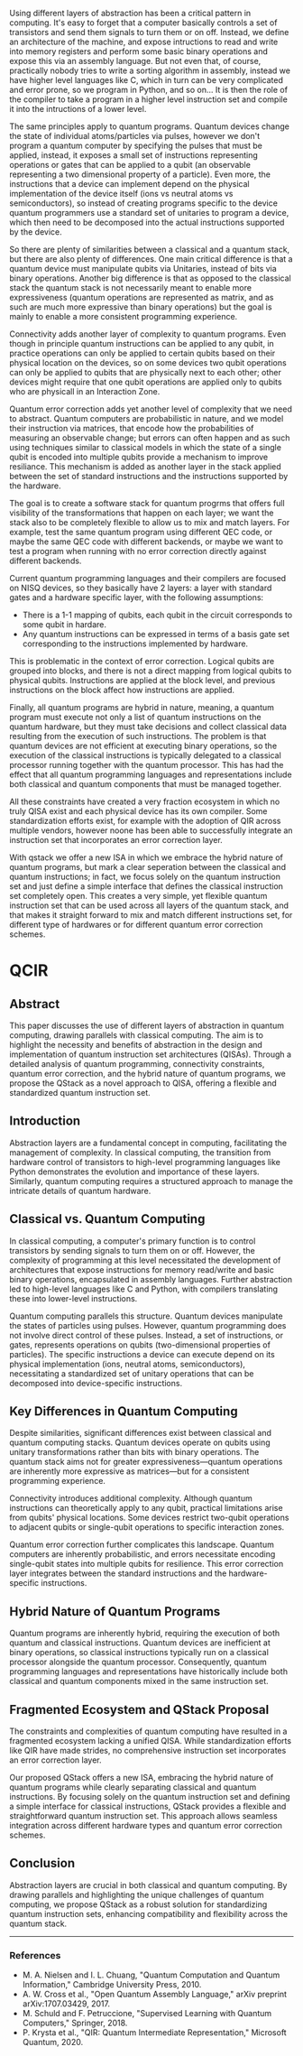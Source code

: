 
Using different layers of abstraction has been a critical pattern in computing. It's easy to forget that a computer basically controls a set of transistors and send them signals to turn them or on off. Instead, we define an architecture of the machine, and expose intructions to read and write into memory registers and perform some basic binary operations and expose this via an assembly language. But not even that, of course, practically nobody tries to write a sorting algorithm in assembly, instead we have higher level languages like C, which in turn can be very complicated and error prone, so we program in Python, and so on... It is then the role of the compiler to take a program in a higher level instruction set and compile it into the intructions of a lower level.


The same principles apply to quantum programs. Quantum devices change the state of individual atoms/particles via pulses, however we don't program a quantum computer by specifying the pulses that must be applied, instead, it exposes a small set of instructions representing operations or gates that can be applied to a qubit (an observable representing a two dimensional property of a particle). Even more, the instructions that a device can implement depend on the physical implementation of the device itself (ions vs neutral atoms vs semiconductors), so instead of creating programs specific to the device quantum programmers use a standard set of unitaries to program a device, which then need to be decomposed into the actual instructions supported by the device.

So there are plenty of similarities between a classical and a quantum stack, but there are also plenty of differences. One main critical difference is that a quantum device must manipulate qubits via Unitaries, instead of bits via binary operations. Another big difference is that as opposed to the classical stack the quantum stack is not necessarily meant to enable more expressiveness (quantum operations are represented as matrix, and as such are much more expressive than binary operations) but the goal is mainly to enable a more consistent programming experience.

Connectivity adds another layer of complexity to quantum programs. Even though in principle quantum instructions can be applied to any qubit, in practice operations can only be applied to certain qubits based on their physical location on the devices, so on some devices two qubit operations can only be applied to qubits that are physically next to each other; other devices might require that one qubit operations are applied only to qubits who are physicall in an Interaction Zone.

Quantum error correction adds yet another level of complexity that we need to abstract. Quantum computers are probabilistic in nature, and we model their instruction via matrices, that encode how the probabilities of measuring an observable change; but errors can often happen and as such using techniques similar to classical models in which the state of a single qubit is encoded into multiple qubits provide a mechanism to improve resiliance. This mechanism is added as another layer in the stack applied between the set of standard instructions and the instructions supported by the hardware.

The goal is to create a software stack for quantum progrms that offers full visibility of the transformations that happen on each layer; we want the stack also to be completely flexible to allow us to mix and match layers. For example, test the same quantum program using different QEC code, or maybe the same QEC code with different backends, or maybe we want to test a program when running  with no error correction directly against different backends.

Current quantum programming languages and their compilers are focused on NISQ devices, so they basically have 2 layers: a layer with standard gates and a hardware specific layer, with the following assumptions:

* There is a 1-1 mapping of qubits, each qubit in the circuit corresponds to some qubit in hardare.
* Any quantum instructions can be expressed in terms of a basis gate set corresponding to the instructions implemented by hardware.

This is problematic in the context of error correction. Logical qubits are grouped into blocks, and there is not a direct mapping from logical qubits to physical qubits. Instructions are applied at the block level, and previous instructions on the block affect how instructions are applied.





Finally, all quantum programs are hybrid in nature, meaning, a quantum program must execute not only a list of quantum instructions on the quantum hardware, but they must take decisions and collect classical data resulting from the execution of such instructions. The problem is that quantum devices are not efficient at executing binary operations, so the execution of the classical instructions is typically delegated to a classical processor running together with the quantum processor. This has had the effect that all quantum programming languages and representations include both classical and quantum components that must be managed together.

All these constraints have created a very fraction ecosystem in which no truly QISA exist and each physical device has its own compiler. Some standardization efforts exist, for example with the adoption of QIR across multiple vendors, however noone has been able to successfully integrate an instruction set that incorporates an error correction layer.

With qstack we offer a new ISA in which we embrace the hybrid nature of quantum programs, but mark a clear seperation between the classical and quantum instructions; in fact, we focus solely on the quantum instruction set and just define a simple interface that defines the classical instruction set completely open. This creates a very simple, yet flexible quantum instruction set that can be used across all layers of the quantum stack, and that makes it straight forward to mix and match different instructions set, for different type of hardwares or for different quantum error correction schemes.




# QCIR







## Abstract

This paper discusses the use of different layers of abstraction in quantum computing, drawing parallels with classical computing. The aim is to highlight the necessity and benefits of abstraction in the design and implementation of quantum instruction set architectures (QISAs). Through a detailed analysis of quantum programming, connectivity constraints, quantum error correction, and the hybrid nature of quantum programs, we propose the QStack as a novel approach to QISA, offering a flexible and standardized quantum instruction set.

## Introduction

Abstraction layers are a fundamental concept in computing, facilitating the management of complexity. In classical computing, the transition from hardware control of transistors to high-level programming languages like Python demonstrates the evolution and importance of these layers. Similarly, quantum computing requires a structured approach to manage the intricate details of quantum hardware.

## Classical vs. Quantum Computing

In classical computing, a computer's primary function is to control transistors by sending signals to turn them on or off. However, the complexity of programming at this level necessitated the development of architectures that expose instructions for memory read/write and basic binary operations, encapsulated in assembly languages. Further abstraction led to high-level languages like C and Python, with compilers translating these into lower-level instructions.

Quantum computing parallels this structure. Quantum devices manipulate the states of particles using pulses. However, quantum programming does not involve direct control of these pulses. Instead, a set of instructions, or gates, represents operations on qubits (two-dimensional properties of particles). The specific instructions a device can execute depend on its physical implementation (ions, neutral atoms, semiconductors), necessitating a standardized set of unitary operations that can be decomposed into device-specific instructions.

## Key Differences in Quantum Computing

Despite similarities, significant differences exist between classical and quantum computing stacks. Quantum devices operate on qubits using unitary transformations rather than bits with binary operations. The quantum stack aims not for greater expressiveness—quantum operations are inherently more expressive as matrices—but for a consistent programming experience.

Connectivity introduces additional complexity. Although quantum instructions can theoretically apply to any qubit, practical limitations arise from qubits' physical locations. Some devices restrict two-qubit operations to adjacent qubits or single-qubit operations to specific interaction zones.

Quantum error correction further complicates this landscape. Quantum computers are inherently probabilistic, and errors necessitate encoding single-qubit states into multiple qubits for resilience. This error correction layer integrates between the standard instructions and the hardware-specific instructions.

## Hybrid Nature of Quantum Programs

Quantum programs are inherently hybrid, requiring the execution of both quantum and classical instructions. Quantum devices are inefficient at binary operations, so classical instructions typically run on a classical processor alongside the quantum processor. Consequently, quantum programming languages and representations have historically include both classical and quantum components mixed in the same instruction set.

## Fragmented Ecosystem and QStack Proposal

The constraints and complexities of quantum computing have resulted in a fragmented ecosystem lacking a unified QISA. While standardization efforts like QIR have made strides, no comprehensive instruction set incorporates an error correction layer.

Our proposed QStack offers a new ISA, embracing the hybrid nature of quantum programs while clearly separating classical and quantum instructions. By focusing solely on the quantum instruction set and defining a simple interface for classical instructions, QStack provides a flexible and straightforward quantum instruction set. This approach allows seamless integration across different hardware types and quantum error correction schemes.

## Conclusion

Abstraction layers are crucial in both classical and quantum computing. By drawing parallels and highlighting the unique challenges of quantum computing, we propose QStack as a robust solution for standardizing quantum instruction sets, enhancing compatibility and flexibility across the quantum stack.

---

### References

- M. A. Nielsen and I. L. Chuang, "Quantum Computation and Quantum Information," Cambridge University Press, 2010.
- A. W. Cross et al., "Open Quantum Assembly Language," arXiv preprint arXiv:1707.03429, 2017.
- M. Schuld and F. Petruccione, "Supervised Learning with Quantum Computers," Springer, 2018.
- P. Krysta et al., "QIR: Quantum Intermediate Representation," Microsoft Quantum, 2020.